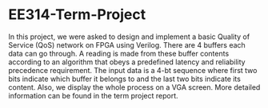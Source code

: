 # EE314-Term-Project
In this project, we were asked to design and implement a basic Quality of Service (QoS) network on FPGA using Verilog. There are 4 buffers each data can go through. A reading is made from these buffer contents according to an algorithm that obeys a predefined latency and reliability precedence requirement. The input data is a 4-bt sequence where first two bits indicate which buffer it belongs to and the last two bits indicate its content. Also, we display the whole process on a VGA screen. More detailed information can be found in the term project report.
